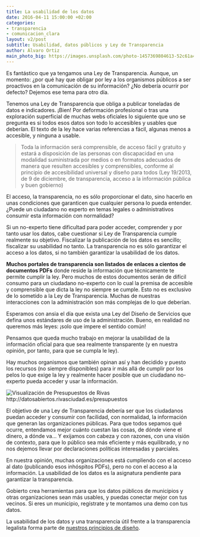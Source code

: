 ```yaml
---
title: La usabilidad de los datos
date: 2016-04-11 15:00:00 +02:00
categories:
- transparencia
- comunicacion_clara
layout: v2/post
subtitle: Usabilidad, datos públicos y Ley de Transparencia
author: Álvaro Ortiz
main_photo_big: https://images.unsplash.com/photo-1457369804613-52c61a468e7d?crop=entropy&fit=crop&fm=jpg&h=700&ixjsv=2.1.0&ixlib=rb-0.3.5&q=80&w=1600
---
```


Es fantástico que ya tengamos una Ley de Transparencia. Aunque, un momento: ¿por qué hay que obligar por ley a los organismos públicos a ser proactivos en la comunicación de su información? ¿No debería ocurrir por defecto? Dejemos ese tema para otro día.

Tenemos una Ley de Transparencia que obliga a publicar toneladas de datos e indicadores. ¡Bien! Por deformación profesional o tras una exploración superficial de muchas webs oficiales lo siguiente que uno se pregunta es si todos esos datos son todo lo accesibles y usables que deberían. El texto de la ley hace varias referencias a fácil, algunas menos a accesible, y ninguna a usable.

<blockquote>
Toda la información será comprensible, de acceso fácil y gratuito y estará a disposición de las personas con discapacidad en una modalidad suministrada por medios o en formatos adecuados de manera que resulten accesibles y comprensibles, conforme al principio de accesibilidad universal y diseño para todos (Ley 19/2013, de 9 de diciembre, de transparencia, acceso a la información pública y buen gobierno)
</blockquote>

El acceso, la transparencia, no es sólo proporcionar el dato, sino hacerlo en unas condiciones que garanticen que cualquier persona lo pueda entender. ¿Puede un ciudadano no experto en temas legales o administrativos consumir esta información con normalidad?

Si un no-experto tiene dificultad para poder acceder, comprender y por tanto usar los datos, cabe cuestionar si Ley de Transparencia cumple realmente su objetivo. Fiscalizar la publicación de los datos es sencillo; fiscalizar su usabilidad no tanto. La transparencia no es sólo garantizar el acceso a los datos, si no también garantizar la usabilidad de los datos.

**Muchos portales de transparencia son listados de enlaces a cientos de documentos PDFs** donde reside la información que técnicamente te permite cumplir la ley. Pero muchos de estos documentos serán de difícil consumo para un ciudadano no-experto con lo cual la premisa de accesible y comprensible que dicta la ley no siempre se cumple. Esto no es exclusivo de lo sometido a la Ley de Transparencia. Muchas de nuestras interacciones con la administración son más complejas de lo que deberían.

Esperamos con ansia el día que exista una Ley del Diseño de Servicios que defina unos estándares de uso de la administración. Bueno, en realidad no queremos más leyes: ¡solo que impere el sentido común!

Pensamos que queda mucho trabajo en mejorar la usabilidad de la información oficial para que sea realmente transparente (y en nuestra opinión, por tanto, para que se cumpla le ley).

Hay muchos organismos que también opinan así y han decidido y puesto los recursos (no siempre disponibles) para ir más allá de cumplir por los pelos lo que exige la ley y realmente hacer posible que un ciudadano no-experto pueda acceder y usar la información.

<img src="https://cdn-images-1.medium.com/max/800/1*DHWx50MuMXJ8H8m3COX7CQ.png" class='caption' title='Visualización de Presupuestos de Rivas http://datosabiertos.rivasciudad.es/presupuestos'>

El objetivo de una Ley de Transparencia debería ser que los ciudadanos puedan acceder y consumir con facilidad, con normalidad, la información que generan las organizaciones públicas. Para que todos sepamos qué ocurre, entendamos mejor cuánto cuestan las cosas, de dónde viene el dinero, a dónde va… Y exijamos con cabeza y con razones, con una visión de contexto, para que lo público sea más eficiente y más equilibrado, y no nos dejemos llevar por declaraciones políticas interesadas y parciales.

En nuestra opinión, muchas organizaciones está cumpliendo con el acceso al dato (publicando esos inhóspitos PDFs), pero no con el acceso a la información. La usabilidad de los datos es la asignatura pendiente para garantizar la transparencia.

Gobierto crea herramientas para que los datos públicos de municipios y otras organizaciones sean más usables, y puedas conectar mejor con tus vecinos. Si eres un municipio, regístrate y te montamos una demo con tus datos.

La usabilidad de los datos y una transparencia útil frente a la transparencia legalista forma parte de [nuestros principios de diseño](/blog/20170711-principios-de-diseno-gobierto.html).

